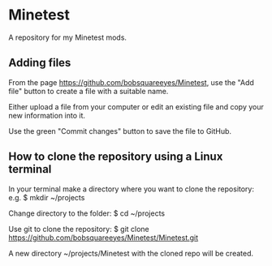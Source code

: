 # Minetest
A repository for my Minetest mods.

## Adding files
From the page https://github.com/bobsquareeyes/Minetest, use the "Add file" button to create a file with a suitable name.

Either upload a file from your computer or edit an existing file and copy your new information into it.

Use the green "Commit changes" button to save the file to GitHub.

## How to clone the repository using a Linux terminal
In your terminal make a directory where you want to clone the repository: e.g.
  $ mkdir ~/projects

Change directory to the folder:
  $ cd ~/projects
  
Use git to clone the repository:
  $ git clone https://github.com/bobsquareeyes/Minetest/Minetest.git

A new directory ~/projects/Minetest with the cloned repo will be created.
